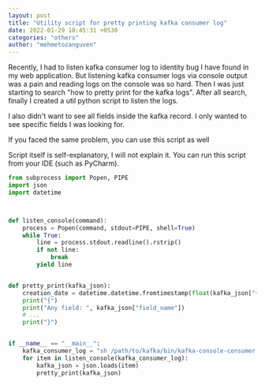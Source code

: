 ```yaml
---
layout: post
title: "Utility script for pretty printing kafka consumer log"
date: 2022-01-29 10:45:31 +0530
categories: "others"
author: "mehmetozanguven"
---
```


Recently, I had to listen kafka consumer log to identity bug I have found in my web application. But listening kafka consumer logs via console output was a pain and reading logs on the console was so hard. Then I was just starting to search "how to pretty print for the kafka logs". After all search, finally I created a util python script to listen the logs.

I also didn't want to see all fields inside the kafka record. I only wanted to see specific fields I was looking for.

If you faced the same problem, you can use this script as well

Script itself is self-explanatory, I will not explain it. You can run this script from your IDE (such as PyCharm).

```python
from subprocess import Popen, PIPE
import json
import datetime



def listen_console(command):
    process = Popen(command, stdout=PIPE, shell=True)
    while True:
        line = process.stdout.readline().rstrip()
        if not line:
            break
        yield line


def pretty_print(kafka_json):
    creation_date = datetime.datetime.fromtimestamp(float(kafka_json["{timestamp_field}"]) / 1000)
    print("{")
    print("Any field: ", kafka_json["field_name"])
    # ...
    print("}")


if __name__ == "__main__":
    kafka_consumer_log = "sh /path/to/kafka/bin/kafka-console-consumer.sh --topic {kafka_topic_name} --bootstrap-server {ip_address}:9092"
    for item in listen_console(kafka_consumer_log):
        kafka_json = json.loads(item)
        pretty_print(kafka_json)
```
